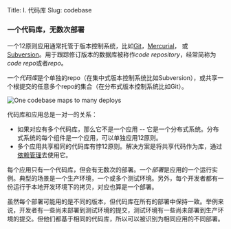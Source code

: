 Title: I. 代码库
Slug: codebase

### 一个代码库，无数次部署

一个12原则应用通常托管于版本控制系统，比如[Git](http://git-scm.com/)，[Mercurial](http://mercurial.selenic.com/)， 或[Subversion](http://subversion.apache.org/)。用于跟踪修订版本的数据库被称作*code repository*，经常简称为*code repo*或者*repo*。

一个*代码库*是个单独的repo（在集中式版本控制系统比如Subversion），或共享一个根提交的任意多个repo的集合（在分布式版本控制系统比如Git）。

![One codebase maps to many deploys](/images/codebase-deploys.png)

代码库和应用总是一对一的关系：

* 如果对应有多个代码库，那么它不是一个应用 -- 它是一个分布式系统。分布式系统的每个组件是一个应用，可以单独应用12原则。
* 多个应用共享相同的代码库有悖12原则。解决方案是将共享代码作为库，通过[依赖管理][1]去使用它。

每个应用只有一个代码库，但会有无数次的部署。一个*部署*是应用的一个运行实例。典型的场景是一个生产环境，一个或多个测试环境。另外，每个开发者都有一份运行于本地开发环境下的拷贝，对应也算是一个部署。

虽然每个部署可能用的是不同的版本，但代码库在所有的部署中保持一致。举例来说，开发者有一些尚未部署到测试环境的提交，测试环境有一些尚未部署到生产环境的提交。但他们都基于相同的代码库，所以可以被识别为相同应用的不同部署。

[1]: http://www.harmy.me/pages/dependencies.html
